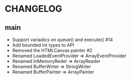 CHANGELOG
=========

## main

- Support variadics on queue() and execute() #14
- Add bounded int types to API
- Removed the HTMLCanvas painter #2
- Renamed LoadedEventProvider => ArrayEventProvider
- Renamed InMemoryReder => ArrayReader
- Renamed BufferWriter => StringWriter
- Renamed BufferPainter => ArrayPainter

